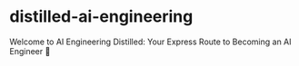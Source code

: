 # distilled-ai-engineering
Welcome to AI Engineering Distilled: Your Express Route to Becoming an AI Engineer 🚀
